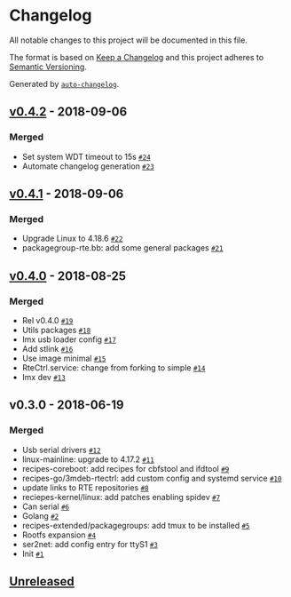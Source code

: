 # Changelog
All notable changes to this project will be documented in this file.

The format is based on [Keep a Changelog](http://keepachangelog.com/en/1.0.0/)
and this project adheres to [Semantic Versioning](http://semver.org/spec/v2.0.0.html).

Generated by [`auto-changelog`](https://github.com/CookPete/auto-changelog).

## [v0.4.2](https://gitlab.com/3mdeb/rte/meta-rte/compare/v0.4.1...v0.4.2) - 2018-09-06
### Merged
- Set system WDT timeout to 15s [`#24`](https://gitlab.com/3mdeb/rte/meta-rte/merge_requests/24)
- Automate changelog generation [`#23`](https://gitlab.com/3mdeb/rte/meta-rte/merge_requests/23)


## [v0.4.1](https://gitlab.com/3mdeb/rte/meta-rte/compare/v0.4.0...v0.4.1) - 2018-09-06
### Merged
- Upgrade Linux to 4.18.6 [`#22`](https://gitlab.com/3mdeb/rte/meta-rte/merge_requests/22)
- packagegroup-rte.bb: add some general packages [`#21`](https://gitlab.com/3mdeb/rte/meta-rte/merge_requests/21)


## [v0.4.0](https://gitlab.com/3mdeb/rte/meta-rte/compare/v0.3.0...v0.4.0) - 2018-08-25
### Merged
- Rel v0.4.0 [`#19`](https://gitlab.com/3mdeb/rte/meta-rte/merge_requests/19)
- Utils packages [`#18`](https://gitlab.com/3mdeb/rte/meta-rte/merge_requests/18)
- Imx usb loader config [`#17`](https://gitlab.com/3mdeb/rte/meta-rte/merge_requests/17)
- Add stlink [`#16`](https://gitlab.com/3mdeb/rte/meta-rte/merge_requests/16)
- Use image minimal [`#15`](https://gitlab.com/3mdeb/rte/meta-rte/merge_requests/15)
- RteCtrl.service: change from forking to simple [`#14`](https://gitlab.com/3mdeb/rte/meta-rte/merge_requests/14)
- Imx dev [`#13`](https://gitlab.com/3mdeb/rte/meta-rte/merge_requests/13)


## v0.3.0 - 2018-06-19
### Merged
- Usb serial drivers [`#12`](https://gitlab.com/3mdeb/rte/meta-rte/merge_requests/12)
- linux-mainline: upgrade to 4.17.2 [`#11`](https://gitlab.com/3mdeb/rte/meta-rte/merge_requests/11)
- recipes-coreboot: add recipes for cbfstool and ifdtool [`#9`](https://gitlab.com/3mdeb/rte/meta-rte/merge_requests/9)
- recipes-go/3mdeb-rtectrl: add custom config and systemd service [`#10`](https://gitlab.com/3mdeb/rte/meta-rte/merge_requests/10)
- update links to RTE repositories [`#8`](https://gitlab.com/3mdeb/rte/meta-rte/merge_requests/8)
- reciepes-kernel/linux: add patches enabling spidev [`#7`](https://gitlab.com/3mdeb/rte/meta-rte/merge_requests/7)
- Can serial [`#6`](https://gitlab.com/3mdeb/rte/meta-rte/merge_requests/6)
- Golang [`#2`](https://gitlab.com/3mdeb/rte/meta-rte/merge_requests/2)
- recipes-extended/packagegroups: add tmux to be installed [`#5`](https://gitlab.com/3mdeb/rte/meta-rte/merge_requests/5)
- Rootfs expansion [`#4`](https://gitlab.com/3mdeb/rte/meta-rte/merge_requests/4)
- ser2net: add config entry for ttyS1 [`#3`](https://gitlab.com/3mdeb/rte/meta-rte/merge_requests/3)
- Init [`#1`](https://gitlab.com/3mdeb/rte/meta-rte/merge_requests/1)


## [Unreleased](https://gitlab.com/3mdeb/rte/meta-rte/compare/v0.4.2...HEAD)

